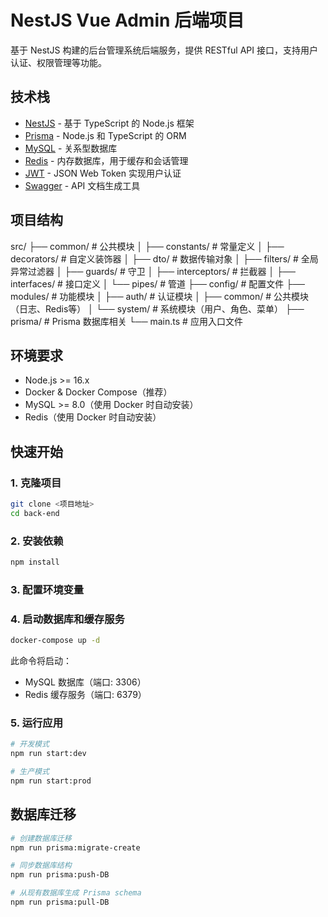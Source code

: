 # NestJS Vue Admin 后端项目

基于 NestJS 构建的后台管理系统后端服务，提供 RESTful API 接口，支持用户认证、权限管理等功能。

## 技术栈

- [NestJS](https://nestjs.com/) - 基于 TypeScript 的 Node.js 框架
- [Prisma](https://www.prisma.io/) - Node.js 和 TypeScript 的 ORM
- [MySQL](https://www.mysql.com/) - 关系型数据库
- [Redis](https://redis.io/) - 内存数据库，用于缓存和会话管理
- [JWT](https://jwt.io/) - JSON Web Token 实现用户认证
- [Swagger](https://swagger.io/) - API 文档生成工具

## 项目结构

src/
├── common/ # 公共模块
│ ├── constants/ # 常量定义
│ ├── decorators/ # 自定义装饰器
│ ├── dto/ # 数据传输对象
│ ├── filters/ # 全局异常过滤器
│ ├── guards/ # 守卫
│ ├── interceptors/ # 拦截器
│ ├── interfaces/ # 接口定义
│ └── pipes/ # 管道
├── config/ # 配置文件
├── modules/ # 功能模块
│ ├── auth/ # 认证模块
│ ├── common/ # 公共模块（日志、Redis等）
│ └── system/ # 系统模块（用户、角色、菜单）
├── prisma/ # Prisma 数据库相关
└── main.ts # 应用入口文件

## 环境要求

- Node.js >= 16.x
- Docker & Docker Compose（推荐）
- MySQL >= 8.0（使用 Docker 时自动安装）
- Redis（使用 Docker 时自动安装）

## 快速开始

### 1. 克隆项目

```bash
git clone <项目地址>
cd back-end
```

### 2. 安装依赖

```bash
npm install
```

### 3. 配置环境变量

### 4. 启动数据库和缓存服务

```bash
docker-compose up -d
```

此命令将启动：

- MySQL 数据库（端口: 3306）
- Redis 缓存服务（端口: 6379）

### 5. 运行应用

```bash
# 开发模式
npm run start:dev

# 生产模式
npm run start:prod
```

## 数据库迁移

```bash
# 创建数据库迁移
npm run prisma:migrate-create

# 同步数据库结构
npm run prisma:push-DB

# 从现有数据库生成 Prisma schema
npm run prisma:pull-DB
```
